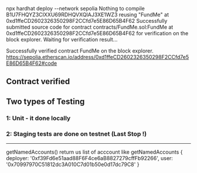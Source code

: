 npx hardhat deploy --network sepolia
Nothing to compile
B1U7FHQYZ3CIXXU69RDHQVXQIAJ3XE1WZ3
reusing "FundMe" at 0xd1ffeCD2602326350298F2CCfd7e5E86D65B4F62
Successfully submitted source code for contract
contracts/FundMe.sol:FundMe at 0xd1ffeCD2602326350298F2CCfd7e5E86D65B4F62
for verification on the block explorer. Waiting for verification result...

Successfully verified contract FundMe on the block explorer.
https://sepolia.etherscan.io/address/0xd1ffeCD2602326350298F2CCfd7e5E86D65B4F62#code

Contract verified
----------------------------------------------------


## Two types of Testing 
 ### 1: Unit  - it done locally 
 ### 2: Staging   tests are done on testnet (Last Stop !)


 ---
 getNamedAccounts() return us list of acccount like 
 getNamedAccounts {
  deployer: '0xf39Fd6e51aad88F6F4ce6aB8827279cffFb92266',
  user: '0x70997970C51812dc3A010C7d01b50e0d17dc79C8'
}